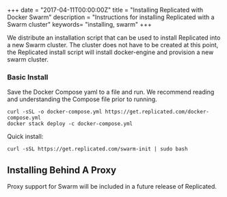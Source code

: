 +++
date = "2017-04-11T00:00:00Z"
title = "Installing Replicated with Docker Swarm"
description = "Instructions for installing Replicated with a Swarm cluster"
keywords= "installing, swarm"
+++

We distribute an installation script that can be used to install Replicated into a new Swarm cluster. The cluster does not have to be created at this point, the Replicated install script will install docker-engine and provision a new swarm cluster.

### Basic Install

Save the Docker Compose yaml to a file and run. We recommend reading and understanding the Compose file prior to running.

```shell
curl -sSL -o docker-compose.yml https://get.replicated.com/docker-compose.yml
docker stack deploy -c docker-compose.yml
```

Quick install:

```shell
curl -sSL https://get.replicated.com/swarm-init | sudo bash
```

## Installing Behind A Proxy

Proxy support for Swarm will be included in a future release of Replicated.
